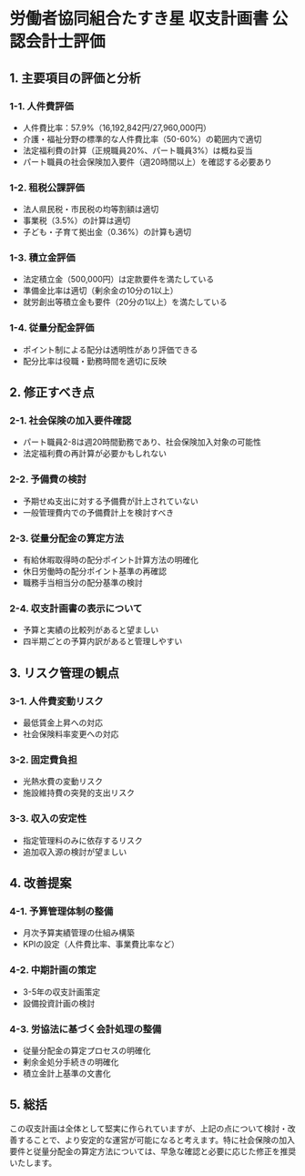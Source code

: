 # 労働者協同組合たすき星 収支計画書 公認会計士評価

## 1. 主要項目の評価と分析

### 1-1. 人件費評価
- 人件費比率：57.9%（16,192,842円/27,960,000円）
- 介護・福祉分野の標準的な人件費比率（50-60%）の範囲内で適切
- 法定福利費の計算（正規職員20%、パート職員3%）は概ね妥当
- パート職員の社会保険加入要件（週20時間以上）を確認する必要あり

### 1-2. 租税公課評価
- 法人県民税・市民税の均等割額は適切
- 事業税（3.5%）の計算は適切
- 子ども・子育て拠出金（0.36%）の計算も適切

### 1-3. 積立金評価
- 法定積立金（500,000円）は定款要件を満たしている
- 準備金比率は適切（剰余金の10分の1以上）
- 就労創出等積立金も要件（20分の1以上）を満たしている

### 1-4. 従量分配金評価
- ポイント制による配分は透明性があり評価できる
- 配分比率は役職・勤務時間を適切に反映

## 2. 修正すべき点

### 2-1. 社会保険の加入要件確認
- パート職員2-8は週20時間勤務であり、社会保険加入対象の可能性
- 法定福利費の再計算が必要かもしれない

### 2-2. 予備費の検討
- 予期せぬ支出に対する予備費が計上されていない
- 一般管理費内での予備費計上を検討すべき

### 2-3. 従量分配金の算定方法
- 有給休暇取得時の配分ポイント計算方法の明確化
- 休日労働時の配分ポイント基準の再確認
- 職務手当相当分の配分基準の検討

### 2-4. 収支計画書の表示について
- 予算と実績の比較列があると望ましい
- 四半期ごとの予算内訳があると管理しやすい

## 3. リスク管理の観点

### 3-1. 人件費変動リスク
- 最低賃金上昇への対応
- 社会保険料率変更への対応

### 3-2. 固定費負担
- 光熱水費の変動リスク
- 施設維持費の突発的支出リスク

### 3-3. 収入の安定性
- 指定管理料のみに依存するリスク
- 追加収入源の検討が望ましい

## 4. 改善提案

### 4-1. 予算管理体制の整備
- 月次予算実績管理の仕組み構築
- KPIの設定（人件費比率、事業費比率など）

### 4-2. 中期計画の策定
- 3-5年の収支計画策定
- 設備投資計画の検討

### 4-3. 労協法に基づく会計処理の整備
- 従量分配金の算定プロセスの明確化
- 剰余金処分手続きの明確化
- 積立金計上基準の文書化

## 5. 総括
この収支計画は全体として堅実に作られていますが、上記の点について検討・改善することで、より安定的な運営が可能になると考えます。特に社会保険の加入要件と従量分配金の算定方法については、早急な確認と必要に応じた修正を推奨いたします。
